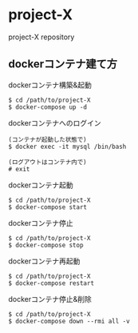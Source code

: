 # project-X
project-X repository

## dockerコンテナ建て方

dockerコンテナ構築&起動
```
$ cd /path/to/project-X
$ docker-compose up -d
```

dockerコンテナへのログイン
```
(コンテナが起動した状態で)
$ docker exec -it mysql /bin/bash

(ログアウトはコンテナ内で)
# exit
```

dockerコンテナ起動
```
$ cd /path/to/project-X
$ docker-compose start
```

dockerコンテナ停止
```
$ cd /path/to/project-X
$ docker-compose stop
```

dockerコンテナ再起動
```
$ cd /path/to/project-X
$ docker-compose restart
```

dockerコンテナ停止&削除
```
$ cd /path/to/project-X
$ docker-compose down --rmi all -v
```

